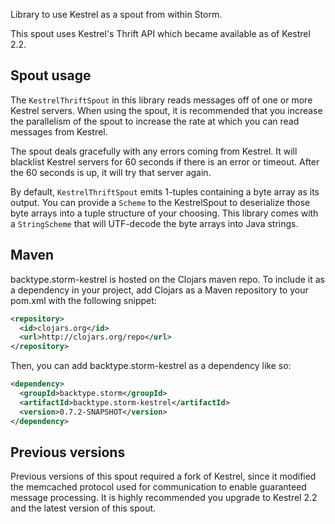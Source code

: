 Library to use Kestrel as a spout from within Storm.

This spout uses Kestrel's Thrift API which became available as of Kestrel 2.2. 

## Spout usage

The `KestrelThriftSpout` in this library reads messages off of one or more Kestrel servers. When using the spout, it is recommended that you increase the parallelism of the spout to increase the rate at which you can read messages from Kestrel. 

The spout deals gracefully with any errors coming from Kestrel. It will blacklist Kestrel servers for 60 seconds if there is an error or timeout. After the 60 seconds is up, it will try that server again.

By default, `KestrelThriftSpout` emits 1-tuples containing a byte array as its output. You can provide a `Scheme` to the KestrelSpout to deserialize those byte arrays into a tuple structure of your choosing. This library comes with a `StringScheme` that will UTF-decode the byte arrays into Java strings.

## Maven

backtype.storm-kestrel is hosted on the Clojars maven repo. To include it as a dependency in your project, add Clojars as a Maven repository to your pom.xml with the following snippet:

```xml
<repository>
  <id>clojars.org</id>
  <url>http://clojars.org/repo</url>
</repository>
```

Then, you can add backtype.storm-kestrel as a dependency like so:

```xml
<dependency>
  <groupId>backtype.storm</groupId>
  <artifactId>backtype.storm-kestrel</artifactId>
  <version>0.7.2-SNAPSHOT</version>
</dependency>
```

## Previous versions

Previous versions of this spout required a fork of Kestrel, since it modified the memcached protocol used for communication to enable guaranteed message processing. It is highly recommended you upgrade to Kestrel 2.2 and the latest version of this spout.
